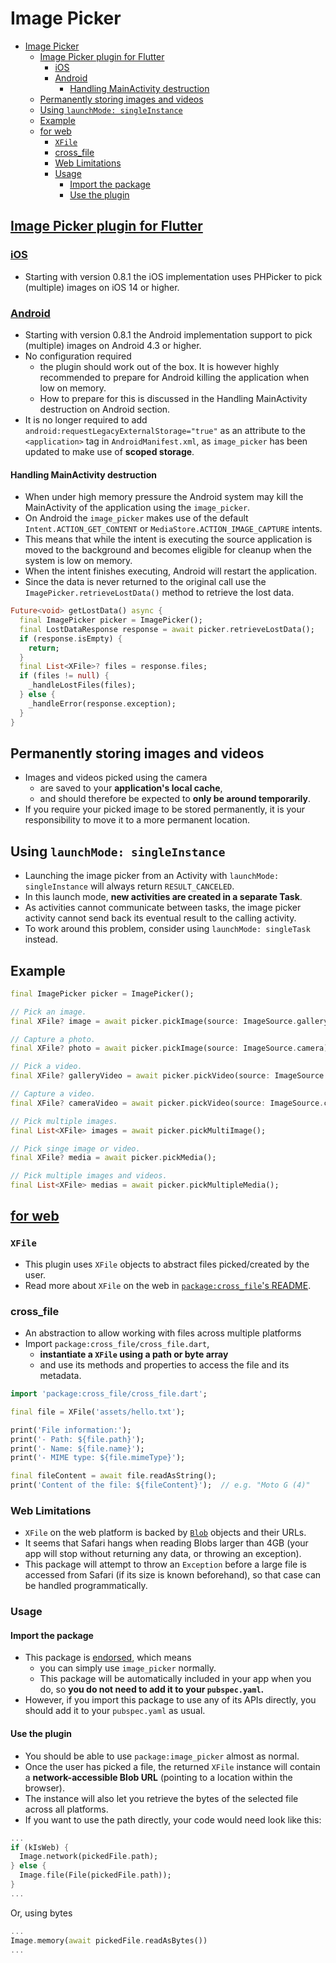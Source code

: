 # Image Picker

- [Image Picker](#image-picker)
    - [Image Picker plugin for Flutter](#image-picker-plugin-for-flutter)
        - [iOS](#ios)
        - [Android](#android)
            - [Handling MainActivity destruction](#handling-mainactivity-destruction)
    - [Permanently storing images and videos](#permanently-storing-images-and-videos)
    - [Using `launchMode: singleInstance`](#using-launchmode-singleinstance)
    - [Example](#example)
    - [for web](#for-web)
        - [`XFile`](#xfile)
        - [cross\_file](#cross_file)
        - [Web Limitations](#web-limitations)
        - [Usage](#usage)
            - [Import the package](#import-the-package)
            - [Use the plugin](#use-the-plugin)

## [Image Picker plugin for Flutter](https://pub.dev/packages/image_picker#image-picker-plugin-for-flutter)

### [iOS](https://pub.dev/packages/image_picker#ios)

- Starting with version 0.8.1 the iOS implementation uses PHPicker to pick (multiple) images on iOS 14 or higher.

### [Android](https://pub.dev/packages/image_picker#android)

- Starting with version 0.8.1 the Android implementation support to pick (multiple) images on Android 4.3 or higher.
- No configuration required
    - the plugin should work out of the box. It is however highly recommended to prepare for Android killing the application when low on memory.
    - How to prepare for this is discussed in the Handling MainActivity destruction on Android section.
- It is no longer required to add `android:requestLegacyExternalStorage="true"` as an attribute to the `<application>` tag in `AndroidManifest.xml`, as `image_picker` has been updated to make use of **scoped storage**.

#### Handling MainActivity destruction

- When under high memory pressure the Android system may kill the MainActivity of the application using the `image_picker`.
- On Android the `image_picker` makes use of the default `Intent.ACTION_GET_CONTENT` or `MediaStore.ACTION_IMAGE_CAPTURE` intents.
- This means that while the intent is executing the source application is moved to the background and becomes eligible for cleanup when the system is low on memory.
- When the intent finishes executing, Android will restart the application.
- Since the data is never returned to the original call use the `ImagePicker.retrieveLostData()` method to retrieve the lost data.

```dart
Future<void> getLostData() async {
  final ImagePicker picker = ImagePicker();
  final LostDataResponse response = await picker.retrieveLostData();
  if (response.isEmpty) {
    return;
  }
  final List<XFile>? files = response.files;
  if (files != null) {
    _handleLostFiles(files);
  } else {
    _handleError(response.exception);
  }
}
```

## Permanently storing images and videos

- Images and videos picked using the camera
    - are saved to your **application's local cache**,
    - and should therefore be expected to **only be around temporarily**.
- If you require your picked image to be stored permanently, it is your responsibility to move it to a more permanent location.

## Using `launchMode: singleInstance`

- Launching the image picker from an Activity with `launchMode: singleInstance` will always return `RESULT_CANCELED`.
- In this launch mode, **new activities are created in a separate Task**.
- As activities cannot communicate between tasks, the image picker activity cannot send back its eventual result to the calling activity.
- To work around this problem, consider using `launchMode: singleTask` instead.

## Example

```dart
final ImagePicker picker = ImagePicker();
```

```dart
// Pick an image.
final XFile? image = await picker.pickImage(source: ImageSource.gallery);
```

```dart
// Capture a photo.
final XFile? photo = await picker.pickImage(source: ImageSource.camera);
```

```dart
// Pick a video.
final XFile? galleryVideo = await picker.pickVideo(source: ImageSource.gallery);
```

```dart
// Capture a video.
final XFile? cameraVideo = await picker.pickVideo(source: ImageSource.camera);
```

```dart
// Pick multiple images.
final List<XFile> images = await picker.pickMultiImage();
```

```dart
// Pick singe image or video.
final XFile? media = await picker.pickMedia();
```

```dart
// Pick multiple images and videos.
final List<XFile> medias = await picker.pickMultipleMedia();
```

## [for web](https://pub.dev/packages/image_picker_for_web#limitations-on-the-web-platform)

### `XFile`

- This plugin uses `XFile` objects to abstract files picked/created by the user.
- Read more about `XFile` on the web in [`package:cross_file`'s README](https://pub.dev/packages/cross_file).

### cross_file

- An abstraction to allow working with files across multiple platforms
- Import `package:cross_file/cross_file.dart`,
    - **instantiate a `XFile` using a path or byte array**
    - and use its methods and properties to access the file and its metadata.

```dart
import 'package:cross_file/cross_file.dart';

final file = XFile('assets/hello.txt');

print('File information:');
print('- Path: ${file.path}');
print('- Name: ${file.name}');
print('- MIME type: ${file.mimeType}');

final fileContent = await file.readAsString();
print('Content of the file: ${fileContent}');  // e.g. "Moto G (4)"
```

### Web Limitations

- `XFile` on the web platform is backed by [`Blob`](https://api.dart.dev/be/180361/dart-html/Blob-class.html) objects and their URLs.
- It seems that Safari hangs when reading Blobs larger than 4GB (your app will stop without returning any data, or throwing an exception).
- This package will attempt to throw an `Exception` before a large file is accessed from Safari (if its size is known beforehand), so that case can be handled programmatically.

### Usage

#### Import the package

- This package is [endorsed](https://flutter.dev/docs/development/packages-and-plugins/developing-packages#endorsed-federated-plugin), which means
    - you can simply use `image_picker` normally.
    - This package will be automatically included in your app when you do, so **you do not need to add it to your `pubspec.yaml`.**
- However, if you import this package to use any of its APIs directly, you should add it to your `pubspec.yaml` as usual.

#### Use the plugin

- You should be able to use `package:image_picker` almost as normal.
- Once the user has picked a file, the returned `XFile` instance will contain a **network-accessible Blob URL** (pointing to a location within the browser).
- The instance will also let you retrieve the bytes of the selected file across all platforms.
- If you want to use the path directly, your code would need look like this:

```dart
...
if (kIsWeb) {
  Image.network(pickedFile.path);
} else {
  Image.file(File(pickedFile.path));
}
...
```

Or, using bytes

```dart
...
Image.memory(await pickedFile.readAsBytes())
...
```
